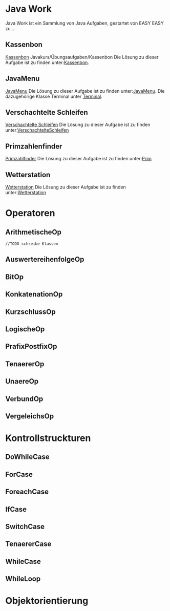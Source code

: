 # Java Work

Java Work ist ein Sammlung von Java Aufgaben, gestartet von EASY EASY zu ...

## Kassenbon

[Kassenbon](https://wiki.freitagsrunde.org/Javakurs/%C3%9Cbungsaufgaben/Kassenbon) Javakurs/Übungsaufgaben/Kassenbon
Die Lösung zu dieser Aufgabe ist zu finden unter:[Kassenbon](src/main/java/ch/plebsapps/uebungsaufgaben/kassenbon/Kassenbon.java).

## JavaMenu

[JavaMenu](https://wiki.freitagsrunde.org/Javakurs/%C3%9Cbungsaufgaben/Javamenue)
Die Lösung zu dieser Aufgabe ist zu finden unter:[JavaMenu](src/main/java/ch/plebsapps/uebungsaufgaben/javamenu/JavaMenu.java).
Die dazugehörige Klasse Terminal unter [Terminal](src/main/java/ch/plebsapps/uebungsaufgaben/javamenu/Terminal.java).

## Verschachtelte Schleifen

[Verschachtelte Schleifen](https://wiki.freitagsrunde.org/Javakurs/%C3%9Cbungsaufgaben/Verschachtelte_Schleifen)
Die Lösung zu dieser Aufgabe ist zu finden unter:[VerschachtelteSchleifen](src/main/java/ch/plebsapps/uebungsaufgaben/verschachtelteschleifen/VerschachtelteSchleifen.java)

## Primzahlenfinder 

[Primzahlfinder](https://wiki.freitagsrunde.org/Javakurs/%C3%9Cbungsaufgaben/Primzahlenaufgabe)
Die Lösung zu dieser Aufgabe ist zu finden unter:[Prim](src/main/java/ch/plebsapps/uebungsaufgaben/primzahlenfinder/Primzahl.java)

## Wetterstation

[Wetterstation](https://wiki.freitagsrunde.org/Javakurs/%C3%9Cbungsaufgaben/Wetterstation)
Die Lösung zu dieser Aufgabe ist zu finden unter:[Wetterstation](src/main/java/ch/plebsapps/uebungsaufgaben/wetterstation/Wetterstation.java)


# Operatoren
  ## ArithmetischeOp
    //TODO schreibe Klassen
  ## AuswertereihenfolgeOp
  ## BitOp
  ## KonkatenationOp
  ## KurzschlussOp
  ## LogischeOp
  ## PrafixPostfixOp
  ## TenaererOp
  ## UnaereOp
  ## VerbundOp
  ## VergeleichsOp


# Kontrollstruckturen 
  ## DoWhileCase
  ## ForCase
  ## ForeachCase
  ## IfCase
  ## SwitchCase
  ## TenaererCase
  ## WhileCase
  ## WhileLoop

# Objektorientierung
  ##


